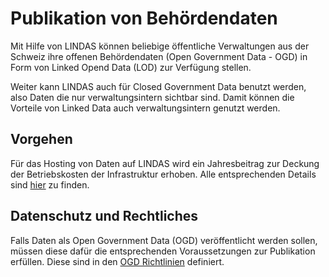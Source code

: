# Publikation von Behördendaten

Mit Hilfe von LINDAS können beliebige öffentliche Verwaltungen aus der Schweiz ihre offenen Behördendaten (Open Government Data - OGD) in Form von Linked Opend Data (LOD) zur Verfügung stellen.

Weiter kann LINDAS auch für Closed Government Data benutzt werden, also Daten die nur verwaltungsintern sichtbar sind. Damit können die Vorteile von Linked Data auch verwaltungsintern genutzt werden.

## Vorgehen

Für das Hosting von Daten auf LINDAS wird ein Jahresbeitrag zur Deckung der Betriebskosten der Infrastruktur erhoben. Alle entsprechenden Details sind [hier](https://www.bar.admin.ch/dam/bar/de/dokumente/diverses/lindas_dienstleistung.pdf.download.pdf/LINDAS_Dienstleistung_de.pdf) zu finden.

## Datenschutz und Rechtliches

Falls Daten als Open Government Data (OGD) veröffentlicht werden sollen, müssen diese dafür die entsprechenden Voraussetzungen zur Publikation erfüllen. Diese sind in den [OGD Richtlinien](https://handbook.opendata.swiss/de/content/glossar/bibliothek/ogd-richtlinien.html) definiert.
